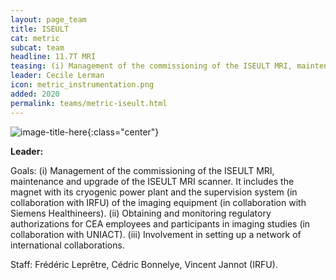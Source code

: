 ```yaml
---
layout: page_team
title: ISEULT
cat: metric
subcat: team
headline: 11.7T MRI
teasing: (i) Management of the commissioning of the ISEULT MRI, maintenance and upgrade of the ISEULT MRI scanner. It includes the magnet with its cryogenic power plant and the supervision system (in collaboration with IRFU) of the imaging equipment (in collaboration with Siemens Healthineers). (ii) Obtaining and monitoring regulatory authorizations for CEA employees and participants in imaging studies (in collaboration with UNIACT). (iii) Involvement in setting up a network of international collaborations.
leader: Cecile Lerman
icon: metric_instrumentation.png
added: 2020
permalink: teams/metric-iseult.html
---
```


![image-title-here]({{site.url}}{{site.baseurl}}/images/labs/{{page.icon}}){:class="center"}

<b> Leader: </b>
<script>mail2("{{page.leader | replace: " ", "." | downcase}}", "cea", 3, "", "{{page.leader}}")</script>

Goals: (i) Management of the commissioning of the ISEULT MRI, maintenance and upgrade of the ISEULT MRI scanner. It includes the magnet with its cryogenic power plant and the supervision system (in collaboration with IRFU) of the imaging equipment (in collaboration with Siemens Healthineers). (ii) Obtaining and monitoring regulatory authorizations for CEA employees and participants in imaging studies (in collaboration with UNIACT). (iii) Involvement in setting up a network of international collaborations.

Staff: Frédéric Leprêtre, Cédric Bonnelye, Vincent Jannot (IRFU).
